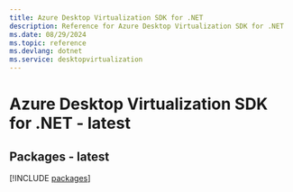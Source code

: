 ```yaml
---
title: Azure Desktop Virtualization SDK for .NET
description: Reference for Azure Desktop Virtualization SDK for .NET
ms.date: 08/29/2024
ms.topic: reference
ms.devlang: dotnet
ms.service: desktopvirtualization
---
```

# Azure Desktop Virtualization SDK for .NET - latest
## Packages - latest
[!INCLUDE [packages](desktop-virtualization-index.md)]
